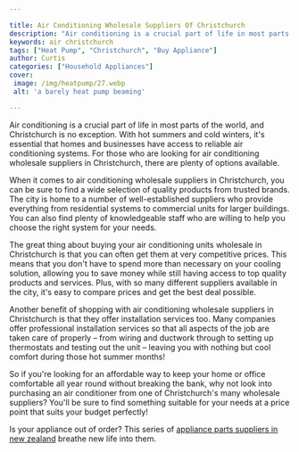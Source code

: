 ```yaml
---

title: Air Conditioning Wholesale Suppliers Of Christchurch
description: "Air conditioning is a crucial part of life in most parts of the world, and Christchurch is no exception. With hot summers and cold...you wont regret reading on"
keywords: air christchurch
tags: ["Heat Pump", "Christchurch", "Buy Appliance"]
author: Curtis
categories: ["Household Appliances"]
cover: 
 image: /img/heatpump/27.webp
 alt: 'a barely heat pump beaming'

---
```


Air conditioning is a crucial part of life in most parts of the world, and Christchurch is no exception. With hot summers and cold winters, it's essential that homes and businesses have access to reliable air conditioning systems. For those who are looking for air conditioning wholesale suppliers in Christchurch, there are plenty of options available. 

When it comes to air conditioning wholesale suppliers in Christchurch, you can be sure to find a wide selection of quality products from trusted brands. The city is home to a number of well-established suppliers who provide everything from residential systems to commercial units for larger buildings. You can also find plenty of knowledgeable staff who are willing to help you choose the right system for your needs. 

The great thing about buying your air conditioning units wholesale in Christchurch is that you can often get them at very competitive prices. This means that you don't have to spend more than necessary on your cooling solution, allowing you to save money while still having access to top quality products and services. Plus, with so many different suppliers available in the city, it's easy to compare prices and get the best deal possible. 

Another benefit of shopping with air conditioning wholesale suppliers in Christchurch is that they offer installation services too. Many companies offer professional installation services so that all aspects of the job are taken care of properly – from wiring and ductwork through to setting up thermostats and testing out the unit – leaving you with nothing but cool comfort during those hot summer months! 

So if you're looking for an affordable way to keep your home or office comfortable all year round without breaking the bank, why not look into purchasing an air conditioner from one of Christchurch's many wholesale suppliers? You'll be sure to find something suitable for your needs at a price point that suits your budget perfectly!

Is your appliance out of order? This series of <a href="/pages/appliance-parts-suppliers/new-zealand/">appliance parts suppliers in new zealand</a> breathe new life into them.